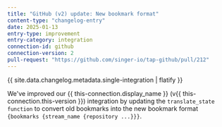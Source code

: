 ```yaml
---
title: "GitHub (v2) update: New bookmark format"
content-type: "changelog-entry"
date: 2025-01-13
entry-type: improvement
entry-category: integration
connection-id: github
connection-version: 2
pull-request: "https://github.com/singer-io/tap-github/pull/212"
---
```

{{ site.data.changelog.metadata.single-integration | flatify }}

We've improved our {{ this-connection.display_name }} (v{{ this-connection.this-version }}) integration by
updating the `translate_state function` to convert old bookmarks into the new bookmark format
`{bookmarks {stream_name {repository ...}}}`.